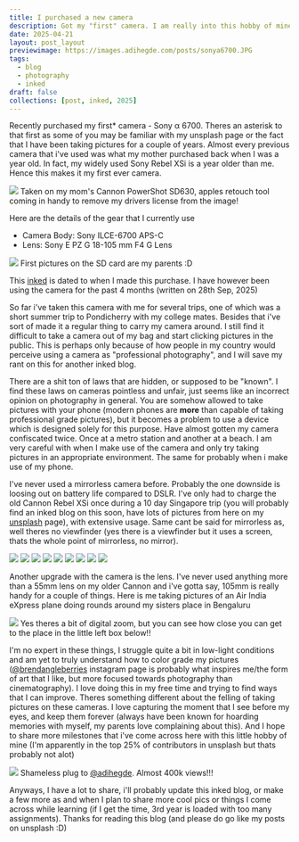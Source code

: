 ```yaml
---
title: I purchased a new camera
description: Got my "first" camera. I am really into this hobby of mine
date: 2025-04-21
layout: post_layout
previewimage: https://images.adihegde.com/posts/sonya6700.JPG
tags:
  - blog
  - photography
  - inked
draft: false
collections: [post, inked, 2025]
---
```


Recently purchased my first* camera - Sony &alpha; 6700. Theres an asterisk to that first as some of you may be familiar with my unsplash page or the fact that I have been taking pictures for a couple of years. Almost every previous camera that i've used was what my mother purchased back when I was a year old. In fact, my widely used Sony Rebel XSi is a year older than me. Hence this makes it my first ever camera. 

![](https://images.adihegde.com/posts/sonya6700.JPG)
Taken on my mom's Cannon PowerShot SD630, apples retouch tool coming in handy to remove my drivers license from the image!

<!-- <div class="cite-block">
<p>Taken on my mom's Cannon PowerShot SD630, apples retouch tool coming in handy to remove my drivers license from the image</p>
</div> -->

Here are the details of the gear that I currently use
- Camera Body: Sony ILCE-6700 APS-C
- Lens: Sony E PZ G 18-105 mm F4 G Lens

![](https://images.adihegde.com/posts/firstpic.JPG)
First pictures on the SD card are my parents :D

<div class="cite-block">
<p>This <a href="/collections/inked.html">inked</a> is dated to when I made this purchase. I have however been using the camera for the past 4 months (written on 28th Sep, 2025)</p>
</div>

So far i've taken this camera with me for several trips, one of which was a short summer trip to Pondicherry with my college mates. Besides that i've sort of made it a regular thing to carry my camera around. I still find it difficult to take a camera out of my bag and start clicking pictures in the public. This is perhaps only because of how people in my country would perceive using a camera as "professional photography", and I will save my rant on this for another inked blog.

<div class="cite-block">
<p>There are a shit ton of laws that are hidden, or supposed to be "known". I find these laws on cameras pointless and unfair, just seems like an incorrect opinion on photography in general. You are somehow allowed to take pictures with your phone (modern phones are <b>more</b> than capable of taking professional grade pictures), but it becomes a problem to use a device which is designed solely for this purpose. Have almost gotten my camera confiscated twice. Once at a metro station and another at a beach. I am very careful with when I make use of the camera and only try taking pictures in an appropriate environment. The same for probably when i make use of my phone.</p>
</div>

I've never used a mirrorless camera before. Probably the one downside is loosing out on battery life compared to DSLR. I've only had to charge the old Cannon Rebel XSi once during a 10 day Singapore trip (you will probably find an inked blog on this soon, have lots of pictures from here on my [unsplash](https://unsplash.com/collections/LLxalVci9vk/sin-24-25) page), with extensive usage. Same cant be said for mirrorless as, well theres no viewfinder (yes there is a viewfinder but it uses a screen, thats the whole point of mirrorless, no mirror). 


<div class="image-grid" id="images">
    <img loading="lazy" src="https://images.adihegde.com/camera/a6700/doggo1.JPG" />
    <!-- <figcaption>
        really cute doggo picture
    </figcaption> -->
    <img loading="lazy" src="https://images.adihegde.com/camera/a6700/cloud1.JPG" />
    <!-- <figcaption>
        cloud1.JPG
    </figcaption> -->
    <img loading="lazy" src="https://images.adihegde.com/camera/a6700/learning-colorgrading.JPG" />
    <img loading="lazy" src="https://images.adihegde.com/camera/a6700/pondi2.JPG" />
    <img loading="lazy" src="https://images.adihegde.com/camera/a6700/pondi3.JPG" />
    <img loading="lazy" src="https://images.adihegde.com/camera/a6700/milano-menu.JPG" />
    <img loading="lazy" src="https://images.adihegde.com/camera/a6700/cloud2.JPG" />
    <!-- <figcaption>
        cloud2.JPG
    </figcaption> -->
    <img loading="lazy" src="https://images.adihegde.com/camera/a6700/porche.JPG" />
    <img loading="lazy" src="https://images.adihegde.com/camera/a6700/pondi1.JPG" />
    <!-- <figcaption>
        A picture of the east cost from pondicherry
    </figcaption> -->
</div>

Another upgrade with the camera is the lens. I've never used anything more than a 55mm lens on my older Cannon and i've gotta say, 105mm is really handy for a couple of things. Here is me taking pictures of an Air India eXpress plane doing rounds around my sisters place in Bengaluru

![](https://images.adihegde.com/posts/plane-zoom.JPG)
Yes theres a bit of digital zoom, but you can see how close you can get to the place in the little left box below!!

I'm no expert in these things, I struggle quite a bit in low-light conditions and am yet to truly understand how to color grade my pictures ([@brendangleberries](https://www.instagram.com/brendangleberries) instagram page is probably what inspires me/the form of art that I like, but more focused towards photography than cinematography). I love doing this in my free time and trying to find ways that I can improve. Theres something different about the felling of taking pictures on these cameras. I love capturing the moment that I see before my eyes, and keep them forever (always have been known for hoarding memories with myself, my parents love complaining about this). And I hope to share more milestones that i've come across here with this little hobby of mine (I'm apparently in the top 25% of contributors in unsplash but thats probably not alot)

![](https://images.adihegde.com/posts/almost4L.JPG)
Shameless plug to [@adihegde](https://unsplash.com/@adihegde). Almost 400k views!!!

Anyways, I have a lot to share, i'll probably update this inked blog, or make a few more as and when I plan to share more cool pics or things I come across while learning (if I get the time, 3rd year is loaded with too many assignments). Thanks for reading this blog (and please do go like my posts on unsplash :D)


